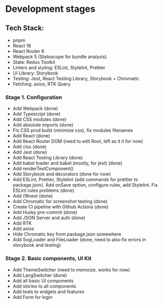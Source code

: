 # Development stages

## Tech Stack:

- pnpm
- React 18
- React Router 6
- Webpack 5 (Statoscope for bundle analysis)
- State: Redux Toolkit
- Linters and styling: ESLint, Stylelint, Prettier
- UI Library: Storybook
- Testing: Jest, React Testing Library, Storybook + Chromatic
- Fetching: axios, RTK Query

### Stage 1. Configuration

- Add Webpack (done)
- Add Typescript (done)
- Add CSS modules (done)
- Add absolute imports (done)
- Fix CSS prod build (minimize css), fix modules filenames
- Add React (done)
- Add React Router DOM (need to edit Root, left as it it for now)
- Add clsx (done)
- Add Jest (done)
- Add React Testing Library (done)
- Add babel loader and babel (mostly, for jest) (done)
- Add renderTestComponent()
- Add Storybook and decorators (done for now)
- Add ESLint, Prettier, Stylelint (add commands for prettier to package.json). Add onSave option, configure rules, add Stylelint. Fix ESLint rules problems (done)
- Add i18next (done)
- Add Chromatic for screenshot testing (done)
- Create CI pipeline with Github Actions (done)
- Add Husky pre-commit (done)
- Add JSON Server and auth (done)
- Add RTK
- Add axios
- Hide Chromatic key from package.json somewhere
- Add SvgLoader and FileLoader (done, need to also fix errors in storybook and testing)

### Stage 2. Basic components, UI Kit

- Add ThemeSwitcher (need to memoize, works for now)
- Add LangSwitcher (done)
- Add all basic UI components
- Add stories to all components
- Add tests to widgets and features
- Add Form for login
